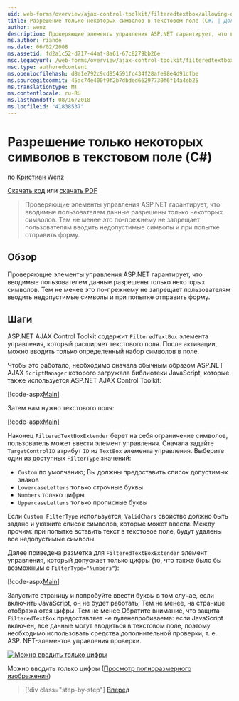 ```yaml
---
uid: web-forms/overview/ajax-control-toolkit/filteredtextbox/allowing-only-certain-characters-in-a-text-box-cs
title: Разрешение только некоторых символов в текстовом поле (C#) | Документация Майкрософт
author: wenz
description: Проверяющие элементы управления ASP.NET гарантирует, что вводимые пользователем данные разрешены только некоторых символов. Тем не менее это по-прежнему не позволяет пользователям вводить недопустимые...
ms.author: riande
ms.date: 06/02/2008
ms.assetid: fd2a1c52-d717-44af-8a61-67c8279bb26e
msc.legacyurl: /web-forms/overview/ajax-control-toolkit/filteredtextbox/allowing-only-certain-characters-in-a-text-box-cs
msc.type: authoredcontent
ms.openlocfilehash: d8a1e792c9cd854591fc434f28afe98e4d91dfbe
ms.sourcegitcommit: 45ac74e400f9f2b7dbded66297730f6f14a4eb25
ms.translationtype: MT
ms.contentlocale: ru-RU
ms.lasthandoff: 08/16/2018
ms.locfileid: "41838537"
---
```

<a name="allowing-only-certain-characters-in-a-text-box-c"></a>Разрешение только некоторых символов в текстовом поле (C#)
====================
по [Кристиан Wenz](https://github.com/wenz)

[Скачать код](http://download.microsoft.com/download/4/c/2/4c2def7a-0d23-4055-91f9-1f18504167d7/FilteredTextBox0.cs.zip) или [скачать PDF](http://download.microsoft.com/download/b/6/a/b6ae89ee-df69-4c87-9bfb-ad1eb2b23373/filteredtextbox0CS.pdf)

> Проверяющие элементы управления ASP.NET гарантирует, что вводимые пользователем данные разрешены только некоторых символов. Тем не менее это по-прежнему не запрещает пользователям вводить недопустимые символы и при попытке отправить форму.


## <a name="overview"></a>Обзор

Проверяющие элементы управления ASP.NET гарантирует, что вводимые пользователем данные разрешены только некоторых символов. Тем не менее это по-прежнему не запрещает пользователям вводить недопустимые символы и при попытке отправить форму.

## <a name="steps"></a>Шаги

ASP.NET AJAX Control Toolkit содержит `FilteredTextBox` элемента управления, который расширяет текстового поля. После активации, можно вводить только определенный набор символов в поле.

Чтобы это работало, необходимо сначала обычным образом ASP.NET AJAX `ScriptManager` которого загружала библиотеки JavaScript, которые также используется ASP.NET AJAX Control Toolkit:

[!code-aspx[Main](allowing-only-certain-characters-in-a-text-box-cs/samples/sample1.aspx)]

Затем нам нужно текстового поля:

[!code-aspx[Main](allowing-only-certain-characters-in-a-text-box-cs/samples/sample2.aspx)]

Наконец `FilteredTextBoxExtender` берет на себя ограничение символов, пользователь может ввести элемент управления. Сначала задайте `TargetControlID` атрибут `ID` из `TextBox` элемента управления. Выберите один из доступных `FilterType` значений:

- `Custom` по умолчанию; Вы должны предоставить список допустимых знаков
- `LowercaseLetters` только строчные буквы
- `Numbers` только цифры
- `UppercaseLetters` только прописные буквы

Если `Custom FilterType` используется, `ValidChars` свойство должно быть задано и укажите список символов, которые может ввести. Между прочим: при попытке вставить текст в текстовое поле, будут удалены все недопустимые символы.

Далее приведена разметка для `FilteredTextBoxExtender` элемент управления, который допускает только цифры (то, что также было бы возможным с `FilterType="Numbers"`):

[!code-aspx[Main](allowing-only-certain-characters-in-a-text-box-cs/samples/sample3.aspx)]

Запустите страницу и попробуйте ввести буквы в том случае, если включить JavaScript, он не будет работать; Тем не менее, на странице отображаются цифры. Тем не менее Обратите внимание, что защита `FilteredTextBox` предоставляет не пуленепробиваема: если JavaScript включен, все данные могут вводиться в текстовом поле, поэтому необходимо использовать средства дополнительной проверки, т. е. ASP. NET-элементов управления проверки.


[![Можно вводить только цифры](allowing-only-certain-characters-in-a-text-box-cs/_static/image2.png)](allowing-only-certain-characters-in-a-text-box-cs/_static/image1.png)

Можно вводить только цифры ([Просмотр полноразмерного изображения](allowing-only-certain-characters-in-a-text-box-cs/_static/image3.png))

> [!div class="step-by-step"]
> [Вперед](allowing-only-certain-characters-in-a-text-box-vb.md)
